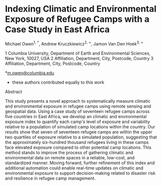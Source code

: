 # Indexing Climatic and Environmental Exposure of Refugee Camps with a Case Study in East Africa

Michael Owen<sup>1, *</sup>, Andrew Kruczkiewicz<sup>2, +</sup>, Jamon Van Den Hoek<sup>3, +</sup>

1 Columbia University, Department of Earth and Environmental Sciences, New York, 10027, USA
2 Affiliation, Department, City, Postcode, Country
3 Affiliation, Department, City, Postcode, Country

*m.owen@columbia.edu 
+ these authors contributed equally to this work

Abstract

This study presents a novel approach to systematically measure climatic and environmental exposure in refugee camps using remote sensing and geospatial data. Using a case study of seventeen refugee camps across five countries in East Africa, we develop an climatic and environmental exposure index to quantify each camp's level of exposure and variability relative to a population of simulated camp locations within the country. Our results show that seven of seventeen refugee camps are within the upper two quartiles of exposure relative to a simulated population, suggesting that the approximately six-hundred thousand refugees living in these camps face elevated exposure compared to other potential camp locations. This method stands to improve the process of gathering climatic and environmental data on remote spaces in a reliable, low-cost, and standardized manner. Moving forward, further refinement of this index and additional automation could enable real-time updates on climatic and environmental exposure to support decision-making related to disaster risk and resilience in refugee camp management.
